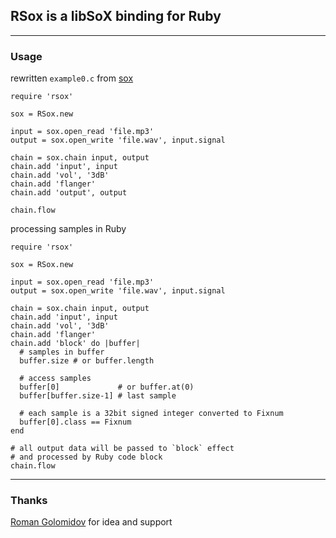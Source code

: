 ## RSox is a libSoX binding for Ruby

---

### Usage

rewritten `example0.c` from [sox](http://sox.sourceforge.net/)

    require 'rsox'

	sox = RSox.new
	
	input = sox.open_read 'file.mp3'
	output = sox.open_write 'file.wav', input.signal

	chain = sox.chain input, output
	chain.add 'input', input
	chain.add 'vol', '3dB'
	chain.add 'flanger'
	chain.add 'output', output

	chain.flow

processing samples in Ruby

	require 'rsox'

	sox = RSox.new

	input = sox.open_read 'file.mp3'
	output = sox.open_write 'file.wav', input.signal

	chain = sox.chain input, output
	chain.add 'input', input
	chain.add 'vol', '3dB'
	chain.add 'flanger'
	chain.add 'block' do |buffer|
	  # samples in buffer
	  buffer.size # or buffer.length

      # access samples
	  buffer[0]             # or buffer.at(0)
	  buffer[buffer.size-1] # last sample

      # each sample is a 32bit signed integer converted to Fixnum
	  buffer[0].class == Fixnum
	end

    # all output data will be passed to `block` effect
    # and processed by Ruby code block
	chain.flow

---

### Thanks

[Roman Golomidov](https://github.com/golomidov) for idea and support

